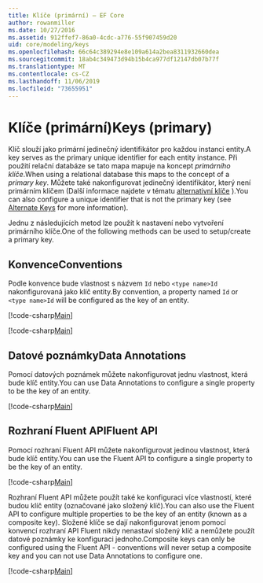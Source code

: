 ```yaml
---
title: Klíče (primární) – EF Core
author: rowanmiller
ms.date: 10/27/2016
ms.assetid: 912ffef7-86a0-4cdc-a776-55f907459d20
uid: core/modeling/keys
ms.openlocfilehash: 66c64c389294e8e109a614a2bea8311932660dea
ms.sourcegitcommit: 18ab4c349473d94b15b4ca977df12147db07b77f
ms.translationtype: MT
ms.contentlocale: cs-CZ
ms.lasthandoff: 11/06/2019
ms.locfileid: "73655951"
---
```

# <a name="keys-primary"></a><span data-ttu-id="4b0fb-102">Klíče (primární)</span><span class="sxs-lookup"><span data-stu-id="4b0fb-102">Keys (primary)</span></span>

<span data-ttu-id="4b0fb-103">Klíč slouží jako primární jedinečný identifikátor pro každou instanci entity.</span><span class="sxs-lookup"><span data-stu-id="4b0fb-103">A key serves as the primary unique identifier for each entity instance.</span></span> <span data-ttu-id="4b0fb-104">Při použití relační databáze se tato mapa mapuje na koncept *primárního klíče*.</span><span class="sxs-lookup"><span data-stu-id="4b0fb-104">When using a relational database this maps to the concept of a *primary key*.</span></span> <span data-ttu-id="4b0fb-105">Můžete také nakonfigurovat jedinečný identifikátor, který není primárním klíčem (Další informace najdete v tématu [alternativní klíče](alternate-keys.md) ).</span><span class="sxs-lookup"><span data-stu-id="4b0fb-105">You can also configure a unique identifier that is not the primary key (see [Alternate Keys](alternate-keys.md) for more information).</span></span>

<span data-ttu-id="4b0fb-106">Jednu z následujících metod lze použít k nastavení nebo vytvoření primárního klíče.</span><span class="sxs-lookup"><span data-stu-id="4b0fb-106">One of the following methods can be used to setup/create a primary key.</span></span>

## <a name="conventions"></a><span data-ttu-id="4b0fb-107">Konvence</span><span class="sxs-lookup"><span data-stu-id="4b0fb-107">Conventions</span></span>

<span data-ttu-id="4b0fb-108">Podle konvence bude vlastnost s názvem `Id` nebo `<type name>Id` nakonfigurovaná jako klíč entity.</span><span class="sxs-lookup"><span data-stu-id="4b0fb-108">By convention, a property named `Id` or `<type name>Id` will be configured as the key of an entity.</span></span>

[!code-csharp[Main](../../../samples/core/Modeling/Conventions/KeyId.cs?name=KeyId&highlight=3)]

[!code-csharp[Main](../../../samples/core/Modeling/Conventions/KeyTypeNameId.cs?name=KeyIdhighlight=3)]

## <a name="data-annotations"></a><span data-ttu-id="4b0fb-109">Datové poznámky</span><span class="sxs-lookup"><span data-stu-id="4b0fb-109">Data Annotations</span></span>

<span data-ttu-id="4b0fb-110">Pomocí datových poznámek můžete nakonfigurovat jednu vlastnost, která bude klíč entity.</span><span class="sxs-lookup"><span data-stu-id="4b0fb-110">You can use Data Annotations to configure a single property to be the key of an entity.</span></span>

[!code-csharp[Main](../../../samples/core/Modeling/DataAnnotations/KeySingle.cs?highlight=13)]

## <a name="fluent-api"></a><span data-ttu-id="4b0fb-111">Rozhraní Fluent API</span><span class="sxs-lookup"><span data-stu-id="4b0fb-111">Fluent API</span></span>

<span data-ttu-id="4b0fb-112">Pomocí rozhraní Fluent API můžete nakonfigurovat jedinou vlastnost, která bude klíč entity.</span><span class="sxs-lookup"><span data-stu-id="4b0fb-112">You can use the Fluent API to configure a single property to be the key of an entity.</span></span>

[!code-csharp[Main](../../../samples/core/Modeling/FluentAPI/KeySingle.cs?highlight=11,12)]

<span data-ttu-id="4b0fb-113">Rozhraní Fluent API můžete použít také ke konfiguraci více vlastností, které budou klíč entity (označované jako složený klíč).</span><span class="sxs-lookup"><span data-stu-id="4b0fb-113">You can also use the Fluent API to configure multiple properties to be the key of an entity (known as a composite key).</span></span> <span data-ttu-id="4b0fb-114">Složené klíče se dají nakonfigurovat jenom pomocí konvencí rozhraní API Fluent nikdy nenastaví složený klíč a nemůžete použít datové poznámky ke konfiguraci jednoho.</span><span class="sxs-lookup"><span data-stu-id="4b0fb-114">Composite keys can only be configured using the Fluent API - conventions will never setup a composite key and you can not use Data Annotations to configure one.</span></span>

[!code-csharp[Main](../../../samples/core/Modeling/FluentAPI/KeyComposite.cs?highlight=11,12)]
